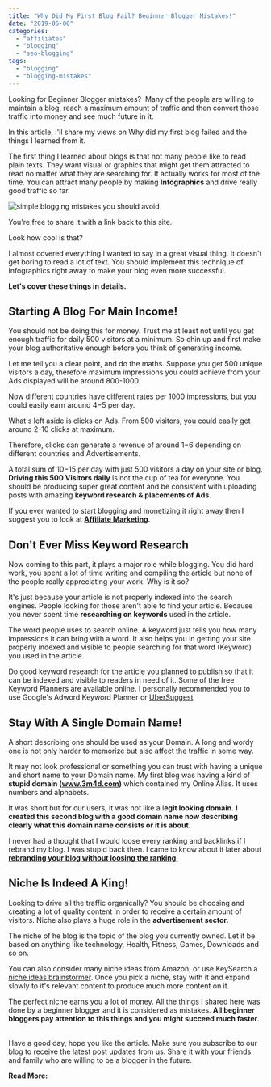 ```yaml
---
title: "Why Did My First Blog Fail? Beginner Blogger Mistakes!"
date: "2019-06-06"
categories: 
  - "affiliates"
  - "blogging"
  - "seo-blogging"
tags: 
  - "blogging"
  - "blogging-mistakes"
---
```


Looking for Beginner Blogger mistakes?  Many of the people are willing to maintain a blog, reach a maximum amount of traffic and then convert those traffic into money and see much future in it.

In this article, I'll share my views on Why did my first blog failed and the things I learned from it.

The first thing I learned about blogs is that not many people like to read plain texts. They want visual or graphics that might get them attracted to read no matter what they are searching for. It actually works for most of the time. You can attract many people by making **Infographics** and drive really good traffic so far.

![simple blogging mistakes you should avoid](posts/2019/06/images/How-did-my-first-blog-fail_-What-mistakes-I-did_-410x1024.png)

You're free to share it with a link back to this site.

Look how cool is that?  

I almost covered everything I wanted to say in a great visual thing. It doesn't get boring to read a lot of text. You should implement this technique of Infographics right away to make your blog even more successful.  

**Let's cover these things in details.**

## Starting A Blog For **Main Income**!

You should not be doing this for money. Trust me at least not until you get enough traffic for daily 500 visitors at a minimum. So chin up and first make your blog authoritative enough before you think of generating income.

Let me tell you a clear point, and do the maths. Suppose you get 500 unique visitors a day, therefore maximum impressions you could achieve from your Ads displayed will be around 800-1000.

Now different countries have different rates per 1000 impressions, but you could easily earn around $4-$5 per day.

What's left aside is clicks on Ads. From 500 visitors, you could easily get around 2-10 clicks at maximum.

Therefore, clicks can generate a revenue of around $1-$6 depending on different countries and Advertisements.

A total sum of $10-$15 per day with just 500 visitors a day on your site or blog. **Driving this 500 Visitors daily** is not the cup of tea for everyone. You should be producing super great content and be consistent with uploading posts with amazing **keyword research & placements of Ads**.

If you ever wanted to start blogging and monetizing it right away then I suggest you to look at **[Affiliate Marketing](https://sastaeinstein.com/2019/08/affiliate-marketing-for-beginners.html)**.

## Don't Ever Miss **Keyword Research**

Now coming to this part, it plays a major role while blogging. You did hard work, you spent a lot of time writing and compiling the article but none of the people really appreciating your work. Why is it so?

It's just because your article is not properly indexed into the search engines. People looking for those aren't able to find your article. Because you never spent time **researching on keywords** used in the article.

The word people uses to search online. A keyword just tells you how many impressions it can bring with a word. It also helps you in getting your site properly indexed and visible to people searching for that word (Keyword) you used in the article.

Do good keyword research for the article you planned to publish so that it can be indexed and visible to readers in need of it. Some of the free Keyword Planners are available online. I personally recommended you to use Google's Adword Keyword Planner or [UberSuggest](https://ubersuggest.com)

## Stay With A Single **Domain Name**!

A short describing one should be used as your Domain. A long and wordy one is not only harder to memorize but also affect the traffic in some way.

It may not look professional or something you can trust with having a unique and short name to your Domain name. My first blog was having a kind of **stupid domain (www.3m4d.com)** which contained my Online Alias. It uses numbers and alphabets.

It was short but for our users, it was not like a l**egit looking domain**. **I created this second blog with a good domain name now describing clearly what this domain name consists or it is about.**

I never had a thought that I would loose every ranking and backlinks if I rebrand my blog. I was stupid back then. I came to know about it later about **[rebranding your blog without loosing the ranking](https://problogger.com/thinking-of-rebranding-your-blog-read-this/)**[.](https://problogger.com/thinking-of-rebranding-your-blog-read-this/)

## **Niche** Is Indeed A King!

Looking to drive all the traffic organically? You should be choosing and creating a lot of quality content in order to receive a certain amount of visitors. Niche also plays a huge role in the **advertisement sector.**

The niche of he blog is the topic of the blog you currently owned. Let it be based on anything like technology, Health, Fitness, Games, Downloads and so on.

You can also consider many niche ideas from Amazon, or use KeySearch a [niche ideas brainstormer](https://www.keysearch.co/tools/brainstorm-niche-ideas). Once you pick a niche, stay with it and expand slowly to it's relevant content to produce much more content on it.

The perfect niche earns you a lot of money. All the things I shared here was done by a beginner blogger and it is considered as mistakes. **All beginner bloggers pay attention to this things and you might succeed much faster**.  

Have a good day, hope you like the article. Make sure you subscribe to our blog to receive the latest post updates from us. Share it with your friends and family who are willing to be a blogger in the future.

**Read More:**
